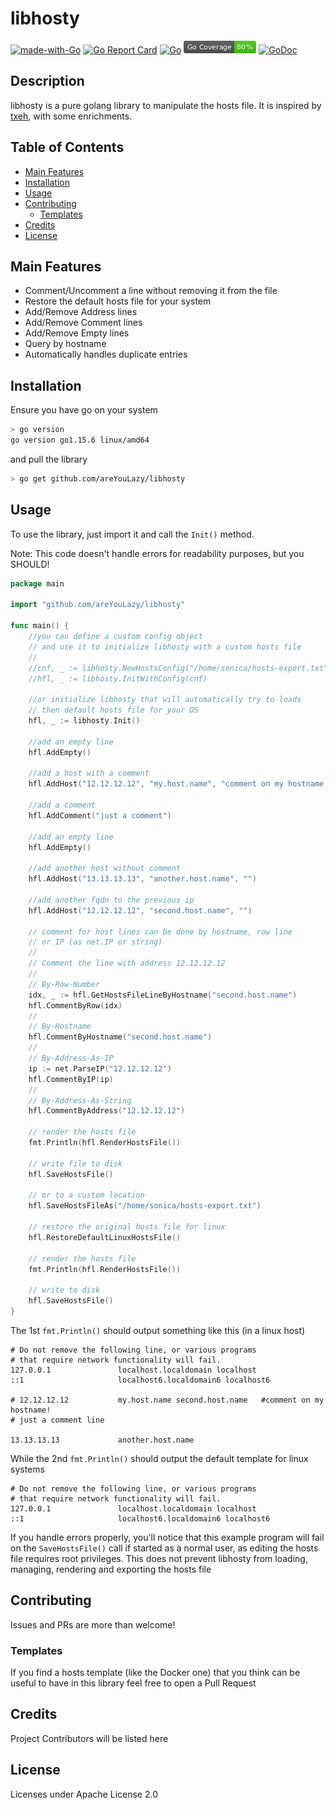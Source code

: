 # libhosty

[![made-with-Go](https://img.shields.io/badge/made%20with-Go-1f425f.svg)](http://golang.org)
[![Go Report Card](https://goreportcard.com/badge/github.com/areYouLazy/libhosty)](https://goreportcard.com/report/github.com/areYouLazy/libhosty)
[![Go](https://github.com/areYouLazy/libhosty/actions/workflows/go.yml/badge.svg?event=push)](https://github.com/areYouLazy/libhosty/actions/workflows/go.yml)
![gopherbadger-tag-do-not-edit](coverage_badge.png)
[![GoDoc](https://img.shields.io/badge/godoc-reference-blue.svg)](https://godoc.org/github.com/areYouLazy/libhosty)

## Description

libhosty is a pure golang library to manipulate the hosts file. It is inspired by [txeh](https://github.com/txn2/txeh), with some enrichments.

## Table of Contents

* [Main Features](#Main-Features)
* [Installation](#Installation)
* [Usage](#Usage)
* [Contributing](#Contributing)
  * [Templates](#Templates)
* [Credits](#Credits)
* [License](#License)

## Main Features

* Comment/Uncomment a line without removing it from the file
* Restore the default hosts file for your system
* Add/Remove Address lines
* Add/Remove Comment lines
* Add/Remove Empty lines
* Query by hostname
* Automatically handles duplicate entries

## Installation

Ensure you have go on your system

```bash
> go version
go version go1.15.6 linux/amd64
```

and pull the library

```bash
> go get github.com/areYouLazy/libhosty
```

## Usage

To use the library, just import it and call the `Init()` method.

Note: This code doesn't handle errors for readability purposes, but you SHOULD!

```go
package main

import "github.com/areYouLazy/libhosty"

func main() {
    //you can define a custom config object
    // and use it to initialize libhosty with a custom hosts file
    //
    //cnf, _ := libhosty.NewHostsConfig("/home/sonica/hosts-export.txt")
    //hfl, _ := libhosty.InitWithConfig(cnf)
    
    //or initialize libhosty that will automatically try to loads
    // then default hosts file for your OS
    hfl, _ := libhosty.Init()
    
    //add an empty line
    hfl.AddEmpty()
    
    //add a host with a comment
    hfl.AddHost("12.12.12.12", "my.host.name", "comment on my hostname!")
    
    //add a comment
    hfl.AddComment("just a comment")
    
    //add an empty line
    hfl.AddEmpty()
    
    //add another host without comment
    hfl.AddHost("13.13.13.13", "another.host.name", "")
    
    //add another fqdn to the previous ip
    hfl.AddHost("12.12.12.12", "second.host.name", "")
    
    // comment for host lines can be done by hostname, row line
    // or IP (as net.IP or string)
    //
    // Comment the line with address 12.12.12.12
    //
    // By-Row-Number
    idx, _ := hfl.GetHostsFileLineByHostname("second.host.name")
    hfl.CommentByRow(idx)
    //
    // By-Hostname
    hfl.CommentByHostname("second.host.name")
    //
    // By-Address-As-IP
    ip := net.ParseIP("12.12.12.12")
    hfl.CommentByIP(ip)
    //
    // By-Address-As-String
    hfl.CommentByAddress("12.12.12.12")
    
    // render the hosts file
    fmt.Println(hfl.RenderHostsFile())
    
    // write file to disk
    hfl.SaveHostsFile()
    
    // or to a custom location
    hfl.SaveHostsFileAs("/home/sonica/hosts-export.txt")
    
    // restore the original hosts file for linux
    hfl.RestoreDefaultLinuxHostsFile()
    
    // render the hosts file
    fmt.Println(hfl.RenderHostsFile())
    
    // write to disk
    hfl.SaveHostsFile()
}
```

The 1st `fmt.Println()` should output something like this (in a linux host)

```console
# Do not remove the following line, or various programs
# that require network functionality will fail.
127.0.0.1               localhost.localdomain localhost
::1                     localhost6.localdomain6 localhost6

# 12.12.12.12           my.host.name second.host.name   #comment on my hostname!
# just a comment line

13.13.13.13             another.host.name
```

While the 2nd `fmt.Println()` should output the default template for linux systems

```console
# Do not remove the following line, or various programs
# that require network functionality will fail.
127.0.0.1               localhost.localdomain localhost
::1                     localhost6.localdomain6 localhost6

```

If you handle errors properly, you'll notice that this example program will fail on the `SaveHostsFile()` call if started as a normal user, as editing the hosts file requires root privileges. This does not prevent libhosty from loading, managing, rendering and exporting the hosts file

## Contributing

Issues and PRs are more than welcome!

### Templates

If you find a hosts template (like the Docker one) that you think can be useful to have in this library feel free to open a Pull Request

## Credits

Project Contributors will be listed here

## License

Licenses under Apache License 2.0
